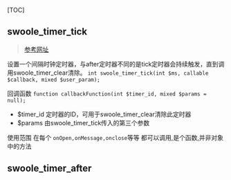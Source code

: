 [TOC]

## swoole_timer_tick
> [参考网址](https://wiki.swoole.com/wiki/page/412.html)

设置一个间隔时钟定时器，与after定时器不同的是tick定时器会持续触发，直到调用swoole_timer_clear清除。
`int swoole_timer_tick(int $ms, callable $callback, mixed $user_param);`

回调函数
`function callbackFunction(int $timer_id, mixed $params = null);`
- $timer_id 定时器的ID，可用于swoole_timer_clear清除此定时器
- $params 由swoole_timer_tick传入的第三个参数

使用范围
在每个 `onOpen,onMessage,onclose`等等 都可以调用,是个函数,并非对象中的方法
## swoole_timer_after
